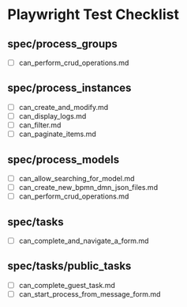 # Playwright Test Checklist

## spec/process_groups
- [ ] can_perform_crud_operations.md

## spec/process_instances
- [ ] can_create_and_modify.md
- [ ] can_display_logs.md
- [ ] can_filter.md
- [ ] can_paginate_items.md

## spec/process_models
- [ ] can_allow_searching_for_model.md
- [ ] can_create_new_bpmn_dmn_json_files.md
- [ ] can_perform_crud_operations.md

## spec/tasks
- [ ] can_complete_and_navigate_a_form.md

## spec/tasks/public_tasks
- [ ] can_complete_guest_task.md
- [ ] can_start_process_from_message_form.md
